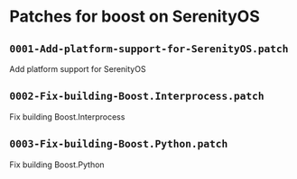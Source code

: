 # Patches for boost on SerenityOS

## `0001-Add-platform-support-for-SerenityOS.patch`

Add platform support for SerenityOS


## `0002-Fix-building-Boost.Interprocess.patch`

Fix building Boost.Interprocess


## `0003-Fix-building-Boost.Python.patch`

Fix building Boost.Python


